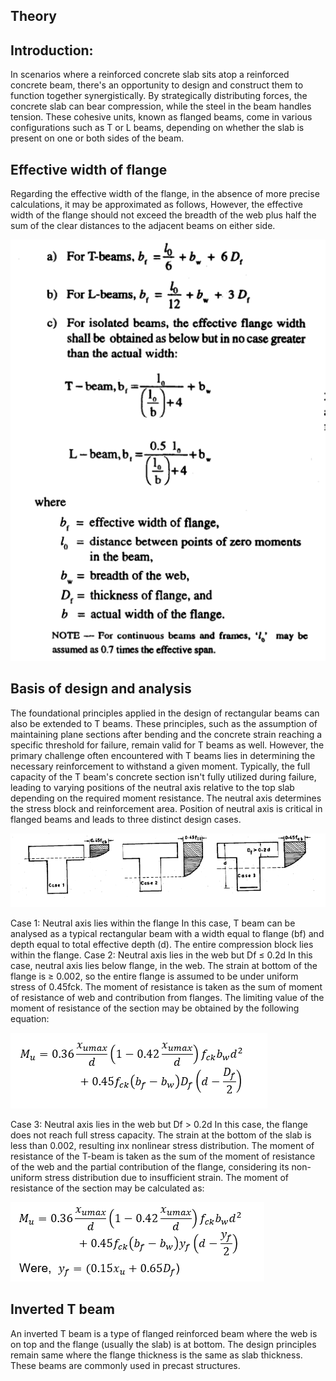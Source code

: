 ## Theory 

## Introduction:

In scenarios where a reinforced concrete slab sits atop a reinforced concrete beam, there's an opportunity to design and construct them to function together synergistically. By strategically distributing forces, the concrete slab can bear compression, while the steel in the beam handles tension. These cohesive units, known as flanged beams, come in various configurations such as T or L beams, depending on whether the slab is present on one or both sides of the beam.

## Effective width of flange

Regarding the effective width of the flange, in the absence of more precise calculations, it may be approximated as follows, However, the effective width of the flange should not exceed the breadth of the web plus half the sum of the clear distances to the adjacent beams on either side.

![*formula*](images/formula.png)

## Basis of design and analysis 

The foundational principles applied in the design of rectangular beams can also be extended to T beams. These principles, such as the assumption of maintaining plane sections after bending and the concrete strain reaching a specific threshold for failure, remain valid for T beams as well. However, the primary challenge often encountered with T beams lies in determining the necessary reinforcement to withstand a given moment. Typically, the full capacity of the T beam's concrete section isn't fully utilized during failure, leading to varying positions of the neutral axis relative to the top slab depending on the required moment resistance. The neutral axis determines the stress block and reinforcement area. Position of neutral axis is critical in flanged beams and leads to three distinct design cases.

![*flangedBeam2*](images/flangedBeam2.png)

Case 1: Neutral axis lies within the flange
In this case, T beam can be analysed as a typical rectangular beam with a width equal to flange (bf) and depth equal to total effective depth (d). The entire compression block lies within the flange.
Case 2: Neutral axis lies in the web but Df ≤ 0.2d
In this case, neutral axis lies below flange, in the web. The strain at bottom of the flange is ≥ 0.002, so the entire flange is assumed to be under uniform stress of 0.45fck. The moment of resistance is taken as the sum of moment of resistance of web and contribution from flanges. The limiting value of the moment of resistance of the section may be obtained by the following equation:

![*mu1*](images/mu1.png)

Case 3: Neutral axis lies in the web but Df > 0.2d
In this case, the flange does not reach full stress capacity. The strain at the bottom of the slab is less than 0.002, resulting inx nonlinear stress distribution. The moment of resistance of the T-beam is taken as the sum of the moment of resistance of the web and the partial contribution of the flange, considering its non-uniform stress distribution due to 
insufficient strain. The moment of resistance of the section may be calculated as:

![*mu2*](images/mu2.png)

## Inverted T beam

An inverted T beam is a type of flanged reinforced beam where the web is on top and the flange (usually the slab) is at bottom. The design principles remain same where the flange thickness is the same as slab thickness. These beams are commonly used in precast structures.


